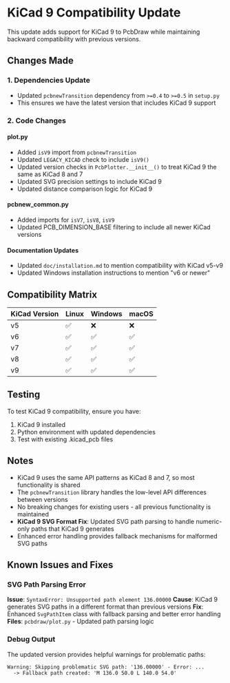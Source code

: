 # KiCad 9 Compatibility Update

This update adds support for KiCad 9 to PcbDraw while maintaining backward compatibility with previous versions.

## Changes Made

### 1. Dependencies Update
- Updated `pcbnewTransition` dependency from `>=0.4` to `>=0.5` in `setup.py`
- This ensures we have the latest version that includes KiCad 9 support

### 2. Code Changes

#### plot.py
- Added `isV9` import from `pcbnewTransition`
- Updated `LEGACY_KICAD` check to include `isV9()`
- Updated version checks in `PcbPlotter.__init__()` to treat KiCad 9 the same as KiCad 8 and 7
- Updated SVG precision settings to include KiCad 9
- Updated distance comparison logic for KiCad 9

#### pcbnew_common.py
- Added imports for `isV7`, `isV8`, `isV9`
- Updated PCB_DIMENSION_BASE filtering to include all newer KiCad versions

#### Documentation Updates
- Updated `doc/installation.md` to mention compatibility with KiCad v5-v9
- Updated Windows installation instructions to mention "v6 or newer"

## Compatibility Matrix

| KiCad Version | Linux | Windows | macOS |
|---------------|-------|---------|--------|
| v5            | ✅    | ❌      | ❌     |
| v6            | ✅    | ✅      | ✅     |
| v7            | ✅    | ✅      | ✅     |
| v8            | ✅    | ✅      | ✅     |
| v9            | ✅    | ✅      | ✅     |

## Testing

To test KiCad 9 compatibility, ensure you have:
1. KiCad 9 installed
2. Python environment with updated dependencies
3. Test with existing .kicad_pcb files

## Notes

- KiCad 9 uses the same API patterns as KiCad 8 and 7, so most functionality is shared
- The `pcbnewTransition` library handles the low-level API differences between versions
- No breaking changes for existing users - all previous functionality is maintained
- **KiCad 9 SVG Format Fix**: Updated SVG path parsing to handle numeric-only paths that KiCad 9 generates
- Enhanced error handling provides fallback mechanisms for malformed SVG paths

## Known Issues and Fixes

### SVG Path Parsing Error
**Issue**: `SyntaxError: Unsupported path element 136.00000`
**Cause**: KiCad 9 generates SVG paths in a different format than previous versions
**Fix**: Enhanced `SvgPathItem` class with fallback parsing and better error handling
**Files**: `pcbdraw/plot.py` - Updated path parsing logic

### Debug Output
The updated version provides helpful warnings for problematic paths:
```
Warning: Skipping problematic SVG path: '136.00000' - Error: ...
  -> Fallback path created: 'M 136.0 50.0 L 140.0 54.0'
```
